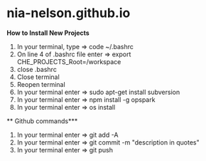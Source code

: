 # nia-nelson.github.io

**How to Install New Projects**
1) In your terminal, type => code ~/.bashrc
2) On line 4 of .bashrc file enter => export CHE_PROJECTS_Root=/workspace
3) close .bashrc
4) Close terminal
5) Reopen terminal
6) In your terminal enter => sudo apt-get install subversion
7) In your terminal enter => npm install -g opspark
8) In your terminal enter => os install 

** Github commands***
1) In your terminal enter => git add -A
2) In your terminal enter => git commit -m "description in quotes"
3) In your terminal enter => git push